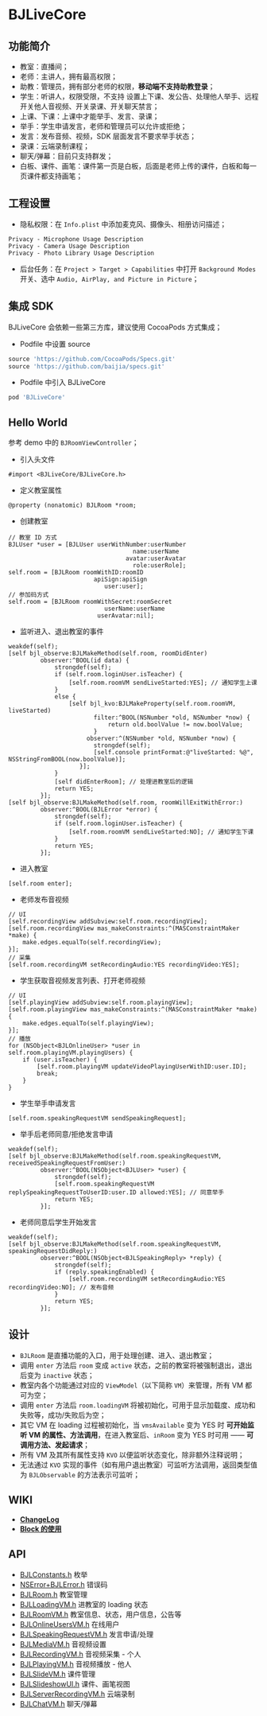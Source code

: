 BJLiveCore
==========

## 功能简介

- 教室：直播间；
- 老师：主讲人，拥有最高权限；
- 助教：管理员，拥有部分老师的权限，**移动端不支持助教登录**；
- 学生：听讲人，权限受限，不支持 设置上下课、发公告、处理他人举手、远程开关他人音视频、开关录课、开关聊天禁言；
- 上课、下课：上课中才能举手、发言、录课；
- 举手：学生申请发言，老师和管理员可以允许或拒绝；
- 发言：发布音频、视频，SDK 层面发言不要求举手状态；
- 录课：云端录制课程；
- 聊天/弹幕：目前只支持群发；
- 白板、课件、画笔：课件第一页是白板，后面是老师上传的课件，白板和每一页课件都支持画笔；

## 工程设置

- 隐私权限：在 `Info.plist` 中添加麦克风、摄像头、相册访问描述；
```
Privacy - Microphone Usage Description
Privacy - Camera Usage Description
Privacy - Photo Library Usage Description
```
- 后台任务：在 `Project > Target > Capabilities` 中打开 `Background Modes` 开关、选中 `Audio, AirPlay, and Picture in Picture`；

## 集成 SDK

BJLiveCore 会依赖一些第三方库，建议使用 CocoaPods 方式集成；
- Podfile 中设置 source
```ruby
source 'https://github.com/CocoaPods/Specs.git'
source 'https://github.com/baijia/specs.git'
```
- Podfile 中引入 BJLiveCore
```ruby
pod 'BJLiveCore'
```

## Hello World

参考 demo 中的 `BJRoomViewController`；
- 引入头文件
```objc
#import <BJLiveCore/BJLiveCore.h>
```
- 定义教室属性
```objc
@property (nonatomic) BJLRoom *room;
```
- 创建教室
```objc
// 教室 ID 方式
BJLUser *user = [BJLUser userWithNumber:userNumber
                                   name:userName
                                 avatar:userAvatar
                                   role:userRole];
self.room = [BJLRoom roomWithID:roomID
                        apiSign:apiSign
                           user:user];
// 参加码方式
self.room = [BJLRoom roomWithSecret:roomSecret
                           userName:userName
                         userAvatar:nil];
```
- 监听进入、退出教室的事件
```objc
weakdef(self);
[self bjl_observe:BJLMakeMethod(self.room, roomDidEnter)
         observer:^BOOL(id data) {
             strongdef(self);
             if (self.room.loginUser.isTeacher) {
                 [self.room.roomVM sendLiveStarted:YES]; // 通知学生上课
             }
             else {
                 [self bjl_kvo:BJLMakeProperty(self.room.roomVM, liveStarted)
                        filter:^BOOL(NSNumber *old, NSNumber *now) {
                            return old.boolValue != now.boolValue;
                        }
                      observer:^(NSNumber *old, NSNumber *now) {
                        strongdef(self);
                        [self.console printFormat:@"liveStarted: %@", NSStringFromBOOL(now.boolValue)];
                    }];
             }
             [self didEnterRoom]; // 处理进教室后的逻辑
             return YES;
         }];
[self bjl_observe:BJLMakeMethod(self.room, roomWillExitWithError:)
         observer:^BOOL(BJLError *error) {
             strongdef(self);
             if (self.room.loginUser.isTeacher) {
                 [self.room.roomVM sendLiveStarted:NO]; // 通知学生下课
             }
             return YES;
         }];
```
- 进入教室
```objc
[self.room enter];
```
- 老师发布音视频
```objc
// UI
[self.recordingView addSubview:self.room.recordingView];
[self.room.recordingView mas_makeConstraints:^(MASConstraintMaker *make) {
    make.edges.equalTo(self.recordingView);
}];
// 采集
[self.room.recordingVM setRecordingAudio:YES recordingVideo:YES];
```
- 学生获取音视频发言列表、打开老师视频
```objc
// UI
[self.playingView addSubview:self.room.playingView];
[self.room.playingView mas_makeConstraints:^(MASConstraintMaker *make) {
    make.edges.equalTo(self.playingView);
}];
// 播放
for (NSObject<BJLOnlineUser> *user in self.room.playingVM.playingUsers) {
    if (user.isTeacher) {
        [self.room.playingVM updateVideoPlayingUserWithID:user.ID];
        break;
    }
}
```
- 学生举手申请发言
```objc
[self.room.speakingRequestVM sendSpeakingRequest];
```
- 举手后老师同意/拒绝发言申请
```objc
weakdef(self);
[self bjl_observe:BJLMakeMethod(self.room.speakingRequestVM, receivedSpeakingRequestFromUser:)
         observer:^BOOL(NSObject<BJLUser> *user) {
             strongdef(self);
             [self.room.speakingRequestVM replySpeakingRequestToUserID:user.ID allowed:YES]; // 同意举手
             return YES;
         }];
```
- 老师同意后学生开始发言
```objc
weakdef(self);
[self bjl_observe:BJLMakeMethod(self.room.speakingRequestVM, speakingRequestDidReply:)
         observer:^BOOL(NSObject<BJLSpeakingReply> *reply) {
             strongdef(self);
             if (reply.speakingEnabled) {
                 [self.room.recordingVM setRecordingAudio:YES recordingVideo:NO]; // 发布音频
             }
             return YES;
         }];
```

## 设计

- `BJLRoom` 是直播功能的入口，用于处理创建、进入、退出教室；
- 调用 `enter` 方法后 `room` 变成 `active` 状态，之前的教室将被强制退出，退出后变为 `inactive` 状态；
- 教室内各个功能通过对应的 `ViewModel`（以下简称 `VM`）来管理，所有 VM 都可为空；
- 调用 `enter` 方法后 `room.loadingVM` 将被初始化，可用于显示加载度、成功和失败等，成功/失败后为空；
- 其它 VM 在 loading 过程被初始化，当 `vmsAvailable` 变为 YES 时 **可开始监听 VM 的属性、方法调用**，在进入教室后、`inRoom` 变为 YES 时可用 —— **可调用方法、发起请求**；
- 所有 VM 及其所有属性支持 `KVO` 以便监听状态变化，除非额外注释说明；
- 无法通过 `KVO` 实现的事件（如有用户退出教室）可监听方法调用，返回类型值为 `BJLObservable` 的方法表示可监听；

## WIKI

- **[ChangeLog](./wiki/CHANGELOG.md)**
- **[Block 的使用](./wiki/blocks.md)**

## API

- [BJLConstants.h](./BJLiveCore/Headers/BJLConstants.h) 枚举
- [NSError+BJLError.h](./BJLiveCore/Headers/NSError+BJLError.h) 错误码
- [BJLRoom.h](./BJLiveCore/Headers/BJLRoom.h) 教室管理
- [BJLLoadingVM.h](./BJLiveCore/Headers/BJLLoadingVM.h) 进教室的 loading 状态
- [BJLRoomVM.h](./BJLiveCore/Headers/BJLRoomVM.h) 教室信息、状态，用户信息，公告等
- [BJLOnlineUsersVM.h](./BJLiveCore/Headers/BJLOnlineUsersVM.h) 在线用户
- [BJLSpeakingRequestVM.h](./BJLiveCore/Headers/BJLSpeakingRequestVM.h) 发言申请/处理
- [BJLMediaVM.h](./BJLiveCore/Headers/BJLMediaVM.h) 音视频设置
- [BJLRecordingVM.h](./BJLiveCore/Headers/BJLRecordingVM.h) 音视频采集 - 个人
- [BJLPlayingVM.h](./BJLiveCore/Headers/BJLPlayingVM.h) 音视频播放 - 他人
- [BJLSlideVM.h](./BJLiveCore/Headers/BJLSlideVM.h) 课件管理
- [BJLSlideshowUI.h](./BJLiveCore/Headers/BJLSlideshowUI.h) 课件、画笔视图
- [BJLServerRecordingVM.h](./BJLiveCore/Headers/BJLServerRecordingVM.h) 云端录制
- [BJLChatVM.h](./BJLiveCore/Headers/BJLChatVM.h) 聊天/弹幕

